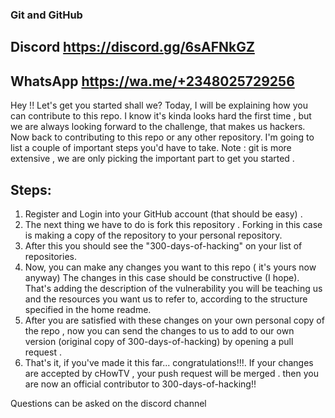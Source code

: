 ### Git and GitHub

## Discord <https://discord.gg/6sAFNkGZ>
## WhatsApp <https://wa.me/+2348025729256>

Hey !! Let's get you started shall we?
Today, I will be explaining how you can contribute to this repo.
I know it's kinda looks hard the first time , but we are always looking forward to the challenge, that makes us hackers.
Now back to contributing to this repo or any other repository.
I'm going to list a couple of important steps you'd have to take. Note : git is more extensive , we are only picking the important part to get you started .
## Steps:
1. Register and Login into your GitHub account (that should be easy) . 
2. The next thing we have to do is fork this repository . Forking in this case is making a copy of the repository to your personal repository.
3. After this you should see the "300-days-of-hacking" on your list of repositories. 
4. Now, you can make any changes you want to this repo ( it's yours now anyway)
The changes in this case should be constructive (I hope). That's adding the description of the vulnerability you will be teaching us and the resources you want us to refer to, according to the structure specified in the home readme.
5. After you are satisfied with these changes on your own personal copy of the repo , now you can send the changes to us to add to our own version (original copy of 300-days-of-hacking) by opening a pull request .
6. That's it, if you've made it this far... congratulations!!!.  If your changes are accepted by cHowTV , your push request will be merged . then you are now an official contributor to 300-days-of-hacking!!



Questions can be asked on the discord channel 


